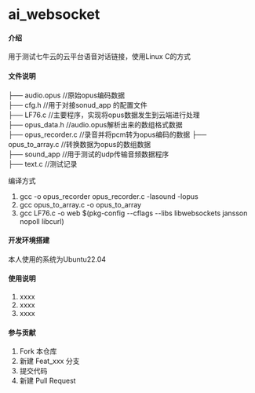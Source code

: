 # ai_websocket

#### 介绍
用于测试七牛云的云平台语音对话链接，使用Linux C的方式

#### 文件说明

├── audio.opus            //原始opus编码数据  
├── cfg.h                 //用于对接sonud_app 的配置文件  
├── LF76.c                //主要程序，实现将opus数据发生到云端进行处理  
├── opus_data.h           //audio.opus解析出来的数组格式数据  
├── opus_recorder.c     //录音并将pcm转为opus编码的数据 
├── opus_to_array.c    //转换数据为opus的数组数据     
├── sound_app         //用于测试的udp传输音频数据程序     
├── text.c            //测试记录  

编译方式

1.  gcc -o opus_recorder opus_recorder.c -lasound -lopus
2.  gcc opus_to_array.c -o opus_to_array
3.  gcc LF76.c -o web $(pkg-config --cflags --libs libwebsockets jansson nopoll libcurl)

#### 开发环境搭建
本人使用的系统为Ubuntu22.04

#### 使用说明

1.  xxxx
2.  xxxx
3.  xxxx

#### 参与贡献

1.  Fork 本仓库
2.  新建 Feat_xxx 分支
3.  提交代码
4.  新建 Pull Request